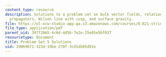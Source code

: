 ```yaml
---
content_type: resource
description: Solutions to a problem set on bulk vector fields, relation between AdS
  propagators, Wilson line with cusp, and surface gravity.
file: https://ol-ocw-studio-app-qa.s3.amazonaws.com/courses/8-821-string-theory-fall-2008/2d0696f1323d19be278f3cd1db85d91e_soln05.pdf
file_type: application/pdf
parent_uid: 397f2065-4c6d-4d5b-7e2e-25e65e5bf037
resourcetype: Document
title: Problem Set 5 Solutions
uid: 2d0696f1-323d-19be-278f-3cd1db85d91e
---
```

